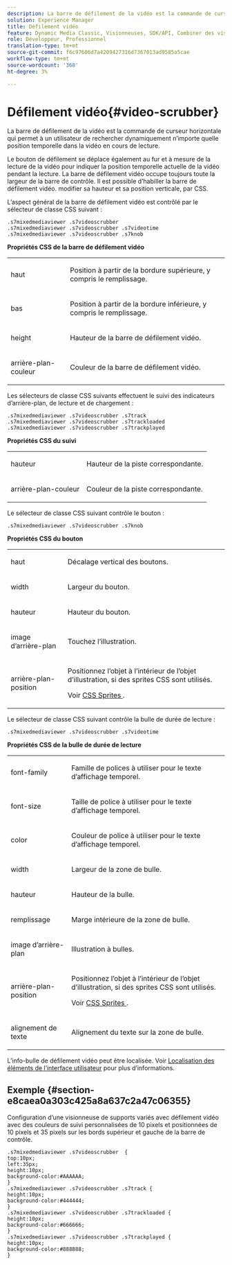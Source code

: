 ```yaml
---
description: La barre de défilement de la vidéo est la commande de curseur horizontale qui permet à un utilisateur de rechercher dynamiquement n’importe quelle position temporelle dans la vidéo en cours de lecture.
solution: Experience Manager
title: Défilement vidéo
feature: Dynamic Media Classic, Visionneuses, SDK/API, Combiner des visionneuses de supports
role: Développeur, Professionnel
translation-type: tm+mt
source-git-commit: f6c97606d7a4209427316d7367013ad9585a5cae
workflow-type: tm+mt
source-wordcount: '368'
ht-degree: 3%

---
```



# Défilement vidéo{#video-scrubber}

La barre de défilement de la vidéo est la commande de curseur horizontale qui permet à un utilisateur de rechercher dynamiquement n’importe quelle position temporelle dans la vidéo en cours de lecture.

<!--<a id="section_061E550C1C1D4DB2BD663A898895B38C"></a>-->

Le bouton de défilement se déplace également au fur et à mesure de la lecture de la vidéo pour indiquer la position temporelle actuelle de la vidéo pendant la lecture. La barre de défilement vidéo occupe toujours toute la largeur de la barre de contrôle. Il est possible d’habiller la barre de défilement vidéo. modifier sa hauteur et sa position verticale, par CSS.

L’aspect général de la barre de défilement vidéo est contrôlé par le sélecteur de classe CSS suivant :

```
.s7mixedmediaviewer .s7videoscrubber 
.s7mixedmediaviewer .s7videoscrubber .s7videotime 
.s7mixedmediaviewer .s7videoscrubber .s7knob
```

**Propriétés CSS de la barre de défilement vidéo**

<table id="table_C48C56E696304C9BAFEE71BA9EA9A174"> 
 <tbody> 
  <tr> 
   <td colname="col1"> <p> <span class="codeph"> haut </span> </p> </td> 
   <td colname="col2"> <p>Position à partir de la bordure supérieure, y compris le remplissage. </p> </td> 
  </tr> 
  <tr> 
   <td colname="col1"> <p> <span class="codeph"> bas </span> </p> </td> 
   <td colname="col2"> <p> Position à partir de la bordure inférieure, y compris le remplissage. </p> </td> 
  </tr> 
  <tr> 
   <td colname="col1"> <p> <span class="codeph"> height </span> </p> </td> 
   <td colname="col2"> <p>Hauteur de la barre de défilement vidéo. </p> </td> 
  </tr> 
  <tr> 
   <td colname="col1"> <p> <span class="codeph"> arrière-plan-couleur  </span> </p> </td> 
   <td colname="col2"> <p>Couleur de la barre de défilement vidéo. </p> </td> 
  </tr> 
 </tbody> 
</table>

Les sélecteurs de classe CSS suivants effectuent le suivi des indicateurs d’arrière-plan, de lecture et de chargement :

```
.s7mixedmediaviewer .s7videoscrubber .s7track 
.s7mixedmediaviewer .s7videoscrubber .s7trackloaded 
.s7mixedmediaviewer .s7videoscrubber .s7trackplayed
```

**Propriétés CSS du suivi**

<table id="table_46903DCACF314426B67783167ADF7715"> 
 <tbody> 
  <tr> 
   <td colname="col1"> <p> <span class="codeph"> hauteur  </span> </p> </td> 
   <td colname="col2"> <p>Hauteur de la piste correspondante. </p> </td> 
  </tr> 
  <tr> 
   <td colname="col1"> <p> <span class="codeph"> arrière-plan-couleur  </span> </p> </td> 
   <td colname="col2"> <p>Couleur de la piste correspondante. </p> </td> 
  </tr> 
 </tbody> 
</table>

Le sélecteur de classe CSS suivant contrôle le bouton :

```
.s7mixedmediaviewer .s7videoscrubber .s7knob
```

**Propriétés CSS du bouton**

<table id="table_966826FB81114362A8D81D1EED38D512"> 
 <tbody> 
  <tr> 
   <td colname="col1"> <p> <span class="codeph"> haut </span> </p> </td> 
   <td colname="col2"> <p>Décalage vertical des boutons. </p> </td> 
  </tr> 
  <tr> 
   <td colname="col1"> <p> <span class="codeph"> width </span> </p> </td> 
   <td colname="col2"> <p>Largeur du bouton. </p> </td> 
  </tr> 
  <tr> 
   <td colname="col1"> <p> <span class="codeph"> hauteur  </span> </p> </td> 
   <td colname="col2"> <p>Hauteur du bouton. </p> </td> 
  </tr> 
  <tr> 
   <td colname="col1"> <p> <span class="codeph"> image d’arrière-plan  </span> </p> </td> 
   <td colname="col2"> <p>Touchez l’illustration. </p> </td> 
  </tr> 
  <tr> 
   <td colname="col1"> <p> <span class="codeph"> arrière-plan-position  </span> </p> </td> 
   <td colname="col2"> <p> Positionnez l’objet à l’intérieur de l’objet d’illustration, si des sprites CSS sont utilisés. </p> <p>Voir <a href="../../../c-html5-s7-aem-asset-viewers/c-html5-mixedmedia-viewer-about/c-html5-mixedmedia-viewer-customizingviewer/c-html5-mixedmedia-viewer-customizingviewer.md#section-209a43dfbddf4fc589e79cddaf233f50" format="dita" scope="local"> CSS Sprites </a>. </p> </td> 
  </tr> 
 </tbody> 
</table>

Le sélecteur de classe CSS suivant contrôle la bulle de durée de lecture :

```
.s7mixedmediaviewer .s7videoscrubber .s7videotime
```

**Propriétés CSS de la bulle de durée de lecture**

<table id="table_21E9AD3FBC8C4437BA02E5CD1BF7E831"> 
 <tbody> 
  <tr> 
   <td colname="col1"> <p> <span class="codeph"> font-family  </span> </p> </td> 
   <td colname="col2"> <p> Famille de polices à utiliser pour le texte d’affichage temporel. </p> </td> 
  </tr> 
  <tr> 
   <td colname="col1"> <p> <span class="codeph"> font-size  </span> </p> </td> 
   <td colname="col2"> <p> Taille de police à utiliser pour le texte d’affichage temporel. </p> </td> 
  </tr> 
  <tr> 
   <td colname="col1"> <p> <span class="codeph"> color </span> </p> </td> 
   <td colname="col2"> <p> Couleur de police à utiliser pour le texte d’affichage temporel. </p> </td> 
  </tr> 
  <tr> 
   <td colname="col1"> <p> <span class="codeph"> width  </span> </p> </td> 
   <td colname="col2"> <p>Largeur de la zone de bulle. </p> </td> 
  </tr> 
  <tr> 
   <td colname="col1"> <p> <span class="codeph"> hauteur  </span> </p> </td> 
   <td colname="col2"> <p>Hauteur de la bulle. </p> </td> 
  </tr> 
  <tr> 
   <td colname="col1"> <p> <span class="codeph"> remplissage </span> </p> </td> 
   <td colname="col2"> <p>Marge intérieure de la zone de bulle. </p> </td> 
  </tr> 
  <tr> 
   <td colname="col1"> <p> <span class="codeph"> image d’arrière-plan  </span> </p> </td> 
   <td colname="col2"> <p>Illustration à bulles. </p> </td> 
  </tr> 
  <tr> 
   <td colname="col1"> <p> <span class="codeph"> arrière-plan-position  </span> </p> </td> 
   <td colname="col2"> <p> Positionnez l’objet à l’intérieur de l’objet d’illustration, si des sprites CSS sont utilisés. </p> <p>Voir <a href="../../../c-html5-s7-aem-asset-viewers/c-html5-mixedmedia-viewer-about/c-html5-mixedmedia-viewer-customizingviewer/c-html5-mixedmedia-viewer-customizingviewer.md#section-209a43dfbddf4fc589e79cddaf233f50" format="dita" scope="local"> CSS Sprites </a>. </p> </td> 
  </tr> 
  <tr> 
   <td colname="col1"> <p> <span class="codeph"> alignement de texte  </span> </p> </td> 
   <td colname="col2"> <p>Alignement du texte sur la zone de bulle. </p> </td> 
  </tr> 
 </tbody> 
</table>

L’info-bulle de défilement vidéo peut être localisée. Voir [Localisation des éléments de l’interface utilisateur](../../../c-html5-s7-aem-asset-viewers/c-html5-mixedmedia-viewer-about/c-html5-mixedmedia-viewer-localization.md#concept-16262b8096474d6c9c018c3e99110dd1) pour plus d’informations.

## Exemple {#section-e8caea0a303c425a8a637c2a47c06355}

Configuration d’une visionneuse de supports variés avec défilement vidéo avec des couleurs de suivi personnalisées de 10 pixels et positionnées de 10 pixels et 35 pixels sur les bords supérieur et gauche de la barre de contrôle.

```
.s7mixedmediaviewer .s7videoscrubber  { 
top:10px; 
left:35px; 
height:10px; 
background-color:#AAAAAA; 
} 
.s7mixedmediaviewer .s7videoscrubber .s7track { 
height:10px; 
background-color:#444444; 
} 
.s7mixedmediaviewer .s7videoscrubber .s7trackloaded { 
height:10px; 
background-color:#666666; 
} 
.s7mixedmediaviewer .s7videoscrubber .s7trackplayed { 
height:10px; 
background-color:#888888; 
}
```

